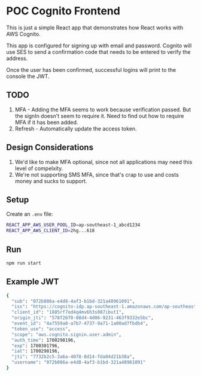 # POC Cognito Frontend

This is just a simple React app that demonstrates how React works with AWS Cognito.

This app is configured for signing up with email and password. Cognito will use SES to send a confirmation code that needs to be entered to verify the address.

Once the user has been confirmed, successful logins will print to the console the JWT.

## TODO

1. MFA - Adding the MFA seems to work because verification passed. But the signIn doesn't seem to require it. Need to find out how to require MFA if it has been added.
1. Refresh - Automatically update the access token.

## Design Considerations

1. We'd like to make MFA optional, since not all applications may need this level of compelxity.
1. We're not supporting SMS MFA, since that's crap to use and costs money and sucks to support.

## Setup

Create an `.env` file:

```sh
REACT_APP_AWS_USER_POOL_ID=ap-southeast-1_abcd1234
REACT_APP_AWS_CLIENT_ID=2hg...618
```

## Run

```sh
npm run start
```

## Example JWT

```sh
{
  "sub": "072b086a-e4d8-4af3-b1bd-321a48961091",
  "iss": "https://cognito-idp.ap-southeast-1.amazonaws.com/ap-southeast-1_4jibAIl4a",
  "client_id": "1885rf7od4q4mv6h3s087ibut1",
  "origin_jti": "578f26f0-88d4-4d06-9231-463f9332e5bc",
  "event_id": "4a7559a8-a7b7-4737-9a71-1a00ad7fbdb4",
  "token_use": "access",
  "scope": "aws.cognito.signin.user.admin",
  "auth_time": 1700298196,
  "exp": 1700301796,
  "iat": 1700298196,
  "jti": "7732b2c5-3a6a-4078-8d14-fda04d21b38a",
  "username": "072b086a-e4d8-4af3-b1bd-321a48961091"
}
```
